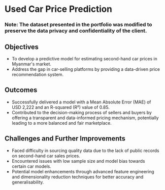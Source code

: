 # Used Car Price Prediction
### Note: The dataset presented in the portfolio was modified to preserve the data privacy and confidentiality of the client.

## Objectives

- To develop a predictive model for estimating second-hand car prices in Myanmar's market.
- Address the gap in car-selling platforms by providing a data-driven price recommendation system.

## Outcomes

- Successfully delivered a model with a Mean Absolute Error (MAE) of USD 2,222 and an R-squared (R²) value of 0.85.
- Contributed to the decision-making process of sellers and buyers by offering a transparent and data-informed pricing mechanism, potentially leading to a more balanced and fair marketplace.

## Challenges and Further Improvements

- Faced difficulty in sourcing quality data due to the lack of public records on second-hand car sales prices.
- Encountered issues with low sample size and model bias towards certain car models.
- Potential model enhancements through advanced feature engineering and dimensionality reduction techniques for better accuracy and generalisability.

